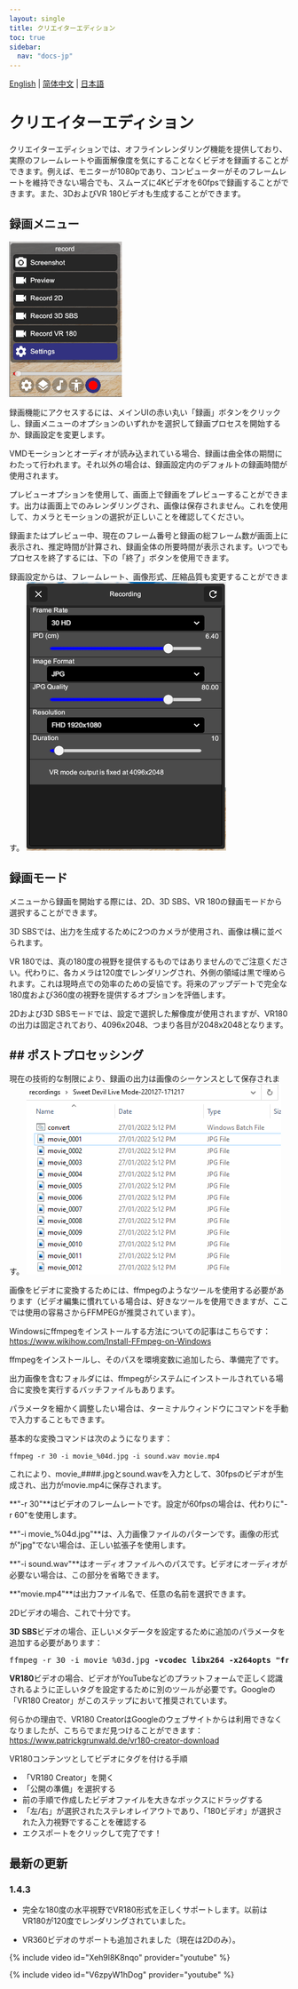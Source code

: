 ```yaml
---
layout: single
title: クリエイターエディション
toc: true
sidebar:
  nav: "docs-jp"
---
```

[English](/dancexr/creator) | [简体中文](/zh/dancexr/creator) | [日本語](/jp/dancexr/creator)


# クリエイターエディション

クリエイターエディションでは、オフラインレンダリング機能を提供しており、実際のフレームレートや画面解像度を気にすることなくビデオを録画することができます。例えば、モニターが1080pであり、コンピューターがそのフレームレートを維持できない場合でも、スムーズに4Kビデオを60fpsで録画することができます。また、3DおよびVR 180ビデオも生成することができます。

## 録画メニュー

![録画メニュー](/images/record_menu.png)

録画機能にアクセスするには、メインUIの赤い丸い「録画」ボタンをクリックし、録画メニューのオプションのいずれかを選択して録画プロセスを開始するか、録画設定を変更します。

VMDモーションとオーディオが読み込まれている場合、録画は曲全体の期間にわたって行われます。それ以外の場合は、録画設定内のデフォルトの録画時間が使用されます。

プレビューオプションを使用して、画面上で録画をプレビューすることができます。出力は画面上でのみレンダリングされ、画像は保存されません。これを使用して、カメラとモーションの選択が正しいことを確認してください。

録画またはプレビュー中、現在のフレーム番号と録画の総フレーム数が画面上に表示され、推定時間が計算され、録画全体の所要時間が表示されます。いつでもプロセスを終了するには、下の「終了」ボタンを使用できます。

録画設定からは、フレームレート、画像形式、圧縮品質も変更することができます。
![録画設定](/images/record_setting.png)

## 録画モード

メニューから録画を開始する際には、2D、3D SBS、VR 180の録画モードから選択することができます。

3D SBSでは、出力を生成するために2つのカメラが使用され、画像は横に並べられます。

VR 180では、真の180度の視野を提供するものではありませんのでご注意ください。代わりに、各カメラは120度でレンダリングされ、外側の領域は黒で埋められます。これは現時点での効率のための妥協です。将来のアップデートで完全な180度および360度の視野を提供するオプションを評価します。

2Dおよび3D SBSモードでは、設定で選択した解像度が使用されますが、VR180の出力は固定されており、4096x2048、つまり各目が2048x2048となります。
## ## ポストプロセッシング

現在の技術的な制限により、録画の出力は画像のシーケンスとして保存されます。
![録画画像](/images/record_images.png)

画像をビデオに変換するためには、ffmpegのようなツールを使用する必要があります（ビデオ編集に慣れている場合は、好きなツールを使用できますが、ここでは使用の容易さからFFMPEGが推奨されています）。

Windowsにffmpegをインストールする方法についての記事はこちらです：https://www.wikihow.com/Install-FFmpeg-on-Windows

ffmpegをインストールし、そのパスを環境変数に追加したら、準備完了です。

出力画像を含むフォルダには、ffmpegがシステムにインストールされている場合に変換を実行するバッチファイルもあります。

パラメータを細かく調整したい場合は、ターミナルウィンドウにコマンドを手動で入力することもできます。

基本的な変換コマンドは次のようになります：
```
ffmpeg -r 30 -i movie_%04d.jpg -i sound.wav movie.mp4
```

これにより、movie_####.jpgとsound.wavを入力として、30fpsのビデオが生成され、出力がmovie.mp4に保存されます。

**"-r 30"**はビデオのフレームレートです。設定が60fpsの場合は、代わりに"-r 60"を使用します。

**"-i movie_%04d.jpg"**は、入力画像ファイルのパターンです。画像の形式が"jpg"でない場合は、正しい拡張子を使用します。

**"-i sound.wav"**はオーディオファイルへのパスです。ビデオにオーディオが必要ない場合は、この部分を省略できます。

**"movie.mp4"**は出力ファイル名で、任意の名前を選択できます。

2Dビデオの場合、これで十分です。

**3D SBS**ビデオの場合、正しいメタデータを設定するために追加のパラメータを追加する必要があります：
<pre>
ffmpeg -r 30 -i movie_%03d.jpg <b>-vcodec libx264 -x264opts "frame-packing=3"</b> movie.mp4
</pre>

**VR180**ビデオの場合、ビデオがYouTubeなどのプラットフォームで正しく認識されるように正しいタグを設定するために別のツールが必要です。Googleの「VR180 Creator」がこのステップにおいて推奨されています。

何らかの理由で、VR180 CreatorはGoogleのウェブサイトからは利用できなくなりましたが、こちらでまだ見つけることができます：https://www.patrickgrunwald.de/vr180-creator-download

VR180コンテンツとしてビデオにタグを付ける手順
* 「VR180 Creator」を開く
* 「公開の準備」を選択する
* 前の手順で作成したビデオファイルを大きなボックスにドラッグする
* 「左/右」が選択されたステレオレイアウトであり、「180ビデオ」が選択された入力視野ですることを確認する
* エクスポートをクリックして完了です！

## 最新の更新
### 1.4.3
* 完全な180度の水平視野でVR180形式を正しくサポートします。以前はVR180が120度でレンダリングされていました。

* VR360ビデオのサポートも追加されました（現在は2Dのみ）。

{% include video id="Xeh9l8K8nqo" provider="youtube" %}

{% include video id="V6zpyW1hDog" provider="youtube" %}